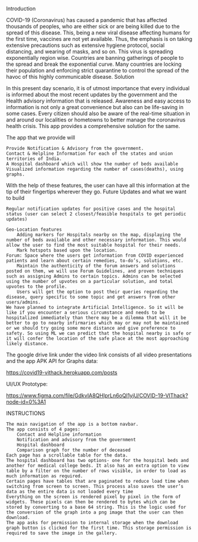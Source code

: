 Introduction

COVID-19 (Coronavirus) has caused a pandemic that has affected thousands of peoples, who are either sick or are being killed due to the spread of this disease. This, being a new viral disease affecting humans for the first time, vaccines are not yet available. Thus, the emphasis is on taking extensive precautions such as extensive hygiene protocol, social distancing, and wearing of masks, and so on. This virus is spreading exponentially region wise. Countries are banning gatherings of people to the spread and break the exponential curve. Many countries are locking their population and enforcing strict quarantine to control the spread of the havoc of this highly communicable disease.
Solution

In this present day scenario, it is of utmost importance that every individual is informed about the most recent updates by the government and the Health advisory information that is released. Awareness and easy access to information is not only a great convenience but also can be life-saving in some cases. Every citizen should also be aware of the real-time situation in and around our localities or hometowns to better manage the coronavirus health crisis. This app provides a comprehensive solution for the same.

The app that we provide will

    Provide Notification & Advisory from the government.
    Contact & Helpline Information for each of the states and union territories of India.
    A Hospital dashboard which will show the number of beds available
    Visualized information regarding the number of cases(deaths), using graphs.

With the help of these features, the user can have all this information at the tip of their fingertips wherever they go.
Future Updates and what we want to build

    Regular notification updates for positive cases and the hospital status (user can select 2 closest/feasible hospitals to get periodic updates)

    Geo-Location features
        Adding markers for Hospitals nearby on the map, displaying the number of beds available and other necessary information. This would allow the user to find the most suitable hospital for their needs.
        Mark hotspots based upon the location.
    Forum: Space where the users get information from COVID experienced patients and learn about certain remedies, to-do’s, solutions, etc.
        Maintain the authenticity of the forum answers and solutions posted on them, we will use Forum Guidelines, and proven techniques such as assigning Admins to certain topics. Admins can be selected using the number of upvotes on a particular solution, and total upvotes to the profile.
        Users will get the option to post their queries regarding the disease, query specific to some topic and get answers from other users/admins.
    We have planned to integrate Artificial Intelligence. So it will be like if you encounter a serious circumstance and needs to be hospitalized immediately than there may be a dilemma that will it be better to go to nearby infirmaries which may or may not be maintained or we should try going some more distance and give preference to safety. So using ML we can predict that the hospital nearby is safe or it will confer the location of the safe place at the most approaching likely distance.

The google drive link under the video link consists of all video presentations and the app APK
API for Graphs data:

https://covid19-vithack.herokuapp.com/posts


UI/UX Prototype:

https://www.figma.com/file/GdkvIA8QHIprLn6oQI1yjU/COVID-19-VIThack?node-id=0%3A1

INSTRUCTIONS


    The main navigation of the app is a bottom navbar.
    The app consists of 4 pages:
        Contact and Helpline information
        Notification and advisory from the government
        Hospital dashboard
        Comparison graph for the number of deceased
    Each page has a scrollable table for the data.
    The hospital dashboard has two options- one for the hospital beds and another for medical college beds. It also has an extra option to view table by a filter on the number of rows visible, in order to load as much information as required.
    Certain pages have tables that are paginated to reduce load time when switching from screen to screen. This process also saves the user’s data as the entire data is not loaded every time
    Everything on the screen is rendered pixel by pixel in the form of widgets. These pixels can then be rendered to bytes which can be stored by converting to a base 64 string. This is the logic used for the conversion of the graph into a png image that the user can then download.
    The app asks for permission to internal storage when the download graph button is clicked for the first time. This storage permission is required to save the image in the gallery.
